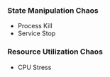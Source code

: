 ### State Manipulation Chaos

- Process Kill
- Service Stop 

### Resource Utilization Chaos 

- CPU Stress
